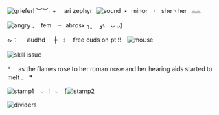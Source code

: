 ![griefer!](https://files.catbox.moe/uugir7.gif)
︶︶˖ + 　ari  zephyr⠀![sound](https://files.catbox.moe/aybt2v.gif) ࣭ ⭑⠀minor ⠀·　she ৲ her⠀⌓⌓

![angry](https://files.catbox.moe/6eku1s.gif) ₊　fem⠀ ┈⠀abrosx  ╮˳　 وৎ　ᴗ ᴗ) 

 ౿ ݁  . ⠀⠀audhd⠀⠀╋　⦂　  free cuds on pt !!　![mouse](https://files.catbox.moe/3q9iwy.gif)
 
![skill issue](https://files.catbox.moe/o52hol.gif)

❝ 　as the flames rose to her roman nose and her hearing aids started to melt .　❞

![stamp1](https://files.catbox.moe/5dxoee.png)⠀ ⌣⠀!⠀⌣ ⠀[![stamp2](https://files.catbox.moe/q6jscj.gif)

![dividers](https://files.catbox.moe/m31b9p.png)
